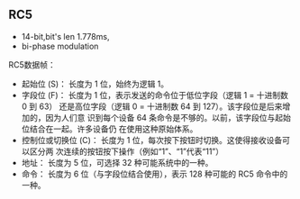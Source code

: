 ## RC5
*   14-bit,bit's len 1.778ms,
*    bi-phase modulation

RC5数据帧：
* 起始位 (S)： 长度为 1 位，始终为逻辑 1。
* 字段位 (F)： 长度为 1 位，表示发送的命令位于低位字段（逻辑 1 = 十进制数 0 到 63）
还是高位字段（逻辑 0 = 十进制数 64 到 127）。该字段位是后来增加的，因为人们意
识到每个设备 64 条命令是不够的。以前，该字段位与起始位结合在一起。许多设备仍
在使用这种原始体系。
* 控制位或切换位 (C)： 长度为 1 位，每次按下按钮时切换。这使得接收设备可以区分两
次连续的按钮按下操作（例如“1”、“1”代表“11”）
* 地址： 长度为 5 位，可选择 32 种可能系统中的一种。
* 命令： 长度为 6 位（与字段位结合使用），表示 128 种可能的 RC5 命令中的一种。
